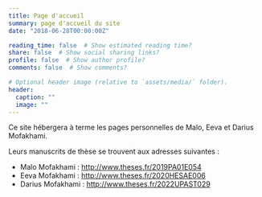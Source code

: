 ```yaml
---
title: Page d'accueil
summary: page d'accueil du site
date: "2018-06-28T00:00:00Z"

reading_time: false  # Show estimated reading time?
share: false  # Show social sharing links?
profile: false  # Show author profile?
comments: false  # Show comments?

# Optional header image (relative to `assets/media/` folder).
header:
  caption: ""
  image: ""
---
```

Ce site hébergera à terme les pages personnelles de Malo, Eeva et Darius Mofakhami.

Leurs manuscrits de thèse se trouvent aux adresses suivantes :

- Malo Mofakhami : http://www.theses.fr/2019PA01E054
- Eeva Mofakhami : http://www.theses.fr/2020HESAE006
- Darius Mofakhami : http://www.theses.fr/2022UPAST029
